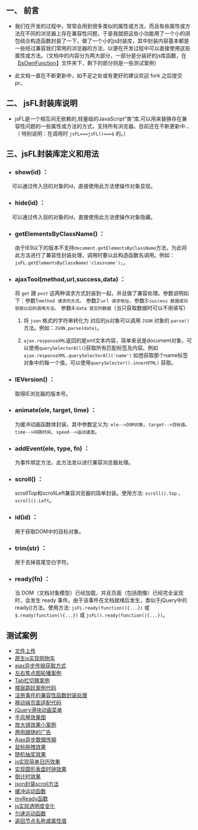## 一、 前言
* 我们在开发的过程中，常常会用到很多类似的属性或方法，而且有些属性或方法在不同的浏览器上存在兼容性问题，于是我就把这些小功能用了一个小的闭包结合构造函数封装了一下，做了一个小的js封装库，其中封装内容基本都是一些经过兼容我们常用的浏览器的方法，以便在开发过程中可以直接使用这些属性或方法。（文档中的内容分为两大部分，一部分是分装好的js库函数，在【[jsOwnFunction](https://github.com/zlluGitHub/MyFunctionLibrary/tree/master/jsOwnFunction)】文件夹下，剩下的部分则是一些测试案例）

* 此文档一直在不断更新中，如不足之处或有更好的建议欢迎 fork 之后提交 pr。

## 二、 jsFL封装库说明

* jsFL是一个相互间无依赖的,轻量级的JavaScript“类”库,可以用来替换存在兼容性问题的一些属性或方法的方式，支持所有浏览器。目前还在不断更新中... （ 特别说明：在调用时 `jsFL===jsFL()===$` 的。）

## 三、jsFL封装库定义和用法
* ### show(id) ：
  
     可以通过传入目的对象的id，直接使用此方法使操作对象显现。

* ### hide(id) ：
  
     可以通过传入目的对象的id，直接使用此方法使操作对象隐藏。

* ### getElementsByClassName() ：
  
     由于IE9以下的版本不支持`document.getElementsByClassName`方法，为此将此方法进行了兼容性封装处理，调用时要以此构造函数名调用。例如：      `jsFL.getElementsByClassName('classname');`。
  
* ### ajaxTool(method,url,success,data) ：
  
     将 `get` 跟 `post` 这两种请求方式封装到一起，并且做了兼容处理。参数说明如下：参数1:`method 请求的方式`、 参数2:`url 请求地址`、参数3:`success 数据成功获取以后的调用方法`、 参数4:`data 提交的数据`（当只获取数据时可以不用填写）
  
     1. 将 `json` 格式的字符串转化为 对应的js对象可以调用 `JSON` 对象的 `parse()`方法。例如：`JSON.parse(date)`。
  
     2. `ajax.responseXML`返回的是xml文本内容，简单来说是document对象，可以使用`querySelectorAll(`)获取所有匹配标签及内容。例如`ajax.responseXML.querySelectorAll('name')` 如想获取那个name标签对象中的每一个值，可以使用`querySelector().innerHTML)` 获取。
  
* ### IEVersion() ：
  
     取得IE浏览器的版本号。
  
* ### animate(ele, target, time) ：
  
     为缓冲动画函数体封装。其中参数定义为: `ele-->DOM对象`、`target-->目标值`、`time-->间隔时间`、`speed-->运动速度`。
  
* ### addEvent(ele, type, fn) ：
  
     为事件绑定方法，此方法发以进行兼容浏览器处理。
  
* ### scroll() ：
  
     scrollTop和scrollLeft兼容浏览器的简单封装。使用方法: `scroll().top` 、`scroll().Left`。
  
* ### id(id) ：
  
     用于获取DOM中的目标对象。
  
* ### trim(str) ：
  
     用于去掉首尾空白字符。 
  
* ### ready(fn) ：
  
     当 DOM（文档对象模型）已经加载，并且页面（包括图像）已经完全呈现时，会发生 ready 事件。由于该事件在文档就绪后发生，类似于jQuery中的ready()方法。使用方法: `jsFL.ready(function(){...})` 或 `$.ready(function(){...})` 或 `jsFL().ready(function(){...})`。

                  
                  
                  
## 测试案例
* [文件上传](https://github.com/zlluGitHub/MyFunctionLibrary/tree/master/Up-date-File)<br />
* [原生js实现购物车](https://github.com/zlluGitHub/MyFunctionLibrary/tree/master/shopping/shopping)<br />
* [ajax异步传输获取方式](https://github.com/zlluGitHub/MyFunctionLibrary/tree/master/ajax)<br />
* [左右焦点图轮播案例](https://github.com/zlluGitHub/StudyRecord/blob/master/demo.html)<br />
* [Tab栏切换案例](https://github.com/zlluGitHub/MyFunctionLibrary/blob/master/Tap-Control/tab1.js)<br />
* [楼层跳跃案例代码](https://github.com/zlluGitHub/MyFunctionLibrary/blob/master/function/floor-leap.html)<br />
* [注册事件的兼容性函数封装处理](https://github.com/zlluGitHub/MyFunctionLibrary/blob/master/event-handling.html)<br />
* [移动端页面适配代码](https://github.com/zlluGitHub/MyFunctionLibrary/blob/master/Mobile-code/Mobile.js)<br />
* [jQuery滑块动画菜单](https://github.com/zlluGitHub/MyFunctionLibrary/blob/master/jQuery-SlideNav/js/lavalamp.js)<br />
* [手风琴效果图](https://github.com/zlluGitHub/MyFunctionLibrary/blob/master/Accordion-effect/demo.html)<br />
* [放大镜效果小案例](https://github.com/zlluGitHub/MyFunctionLibrary/tree/master/magnifying-glass)<br />
* [两侧跟随的广告](https://github.com/zlluGitHub/MyFunctionLibrary/tree/master/Following%20ads)<br />
* [Ajax异步数据传输](https://github.com/zlluGitHub/MyFunctionLibrary/blob/master/ajax%20POST/test1.html)<br />
* [鼠标拖拽效果](https://github.com/zlluGitHub/MyFunctionLibrary/blob/master/MouseDrag/MouseDrag.js)<br />
* [随机抽奖效果](https://github.com/zlluGitHub/MyFunctionLibrary/blob/master/Random-draw/%E9%9A%8F%E6%9C%BA%E6%8A%BD%E5%A5%96.html)<br />
* [ js实现简单日历效果](https://github.com/zlluGitHub/MyFunctionLibrary/blob/master/calendar/%E6%97%A5%E5%8E%86.html)<br />
* [实现圆形表盘时钟效果](https://github.com/zlluGitHub/MyFunctionLibrary/blob/master/clock/%E6%97%B6%E9%92%9F%E7%89%B9%E6%95%88.html)<br />
* [倒计时效果](https://github.com/zlluGitHub/MyFunctionLibrary/blob/master/count-down/%E5%80%92%E8%AE%A1%E6%97%B6.html)<br />
* [json封装scroll方法](https://github.com/zlluGitHub/MyFunctionLibrary/blob/master/json-scroll/json-scroll.html)<br />
* [缓冲运动函数](https://github.com/zlluGitHub/MyFunctionLibrary/blob/master/Buffer-movement/Buffer-movement.js)<br />
* [myReady函数](https://github.com/zlluGitHub/MyFunctionLibrary/blob/master/myReady/myReady.js)<br />
* [js实现透明度变化](https://github.com/zlluGitHub/MyFunctionLibrary/blob/master/opacity-chang/opacity-chang.js)<br />
* [匀速运动函数](https://github.com/zlluGitHub/MyFunctionLibrary/blob/master/uniform-motion/uniform-motion.js)<br />
* [返回节点名称或属性值](https://github.com/zlluGitHub/MyFunctionLibrary/blob/master/nodeName/nodeName.html)<br />
